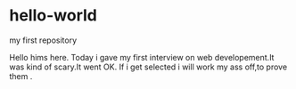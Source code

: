 # hello-world
my first repository

Hello hims here. Today i gave my first interview on web developement.It was kind of scary.It went OK.
If i get selected i will work my ass off,to prove them .
